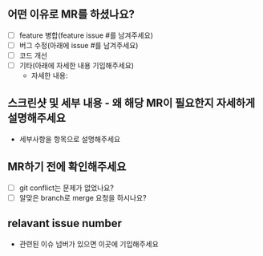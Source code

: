 ## 어떤 이유로 MR를 하셨나요?

- [ ] feature 병합(feature issue #를 남겨주세요)
- [ ] 버그 수정(아래에 issue #를 남겨주세요)
- [ ] 코드 개선
- [ ] 기타(아래에 자세한 내용 기입해주세요)
  - 자세한 내용:

## 스크린샷 및 세부 내용 - 왜 해당 MR이 필요한지 자세하게 설명해주세요

- 세부사항을 항목으로 설명해주세요

## MR하기 전에 확인해주세요

- [ ] git conflict는 문제가 없었나요?
- [ ] 알맞은 branch로 merge 요청을 하시나요?

## relavant issue number

- 관련된 이슈 넘버가 있으면 이곳에 기입해주세요

